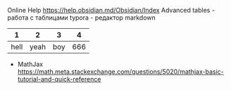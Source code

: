 Online Help https://help.obsidian.md/Obsidian/Index
Advanced tables - работа с таблицами
typora - редактор markdown

|1 |2 |3 |4|
|---|---|---|---|
|hell|yeah|boy|666|

* MathJax https://math.meta.stackexchange.com/questions/5020/mathjax-basic-tutorial-and-quick-reference

